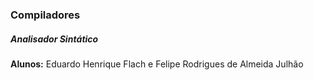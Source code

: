 <h3>Compiladores</h3>

<h5>Analisador Sintático</h5>
<p><b>Alunos:</b> Eduardo Henrique Flach e Felipe Rodrigues de Almeida Julhão</p>
